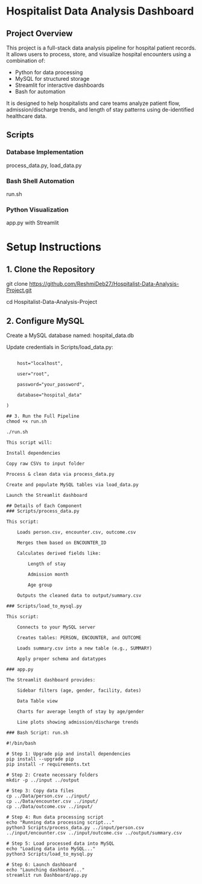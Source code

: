 # Hospitalist Data Analysis Dashboard

## Project Overview
This project is a full-stack data analysis pipeline for hospital patient records. It allows users to process, store, and visualize hospital encounters using a combination of:

- Python for data processing
- MySQL for structured storage
- Streamlit for interactive dashboards
- Bash for automation

It is designed to help hospitalists and care teams analyze patient flow, admission/discharge trends, and length of stay patterns using de-identified healthcare data.

## Scripts
### Database Implementation 
process_data.py, load_data.py
### Bash Shell Automation 
run.sh
### Python Visualization
app.py with Streamlit

# Setup Instructions

## 1. Clone the Repository
git clone https://github.com/ReshmiDeb27/Hospitalist-Data-Analysis-Project.git

cd Hospitalist-Data-Analysis-Project

## 2. Configure MySQL
Create a MySQL database named: hospital_data.db

Update credentials in Scripts/load_data.py:

```conn = mysql.connector.connect(

    host="localhost",
    
    user="root",
    
    password="your_password",
    
    database="hospital_data"
    
)

## 3. Run the Full Pipeline
chmod +x run.sh

./run.sh

This script will:

Install dependencies

Copy raw CSVs to input folder

Process & clean data via process_data.py

Create and populate MySQL tables via load_data.py

Launch the Streamlit dashboard

## Details of Each Component
### Scripts/process_data.py

This script:

    Loads person.csv, encounter.csv, outcome.csv

    Merges them based on ENCOUNTER_ID

    Calculates derived fields like:

        Length of stay

        Admission month

        Age group

    Outputs the cleaned data to output/summary.csv

### Scripts/load_to_mysql.py

This script:

    Connects to your MySQL server

    Creates tables: PERSON, ENCOUNTER, and OUTCOME

    Loads summary.csv into a new table (e.g., SUMMARY)

    Apply proper schema and datatypes

### app.py

The Streamlit dashboard provides:

    Sidebar filters (age, gender, facility, dates)

    Data Table view

    Charts for average length of stay by age/gender

    Line plots showing admission/discharge trends

### Bash Script: run.sh

#!/bin/bash

# Step 1: Upgrade pip and install dependencies
pip install --upgrade pip
pip install -r requirements.txt

# Step 2: Create necessary folders
mkdir -p ../input ../output

# Step 3: Copy data files
cp ../Data/person.csv ../input/
cp ../Data/encounter.csv ../input/
cp ../Data/outcome.csv ../input/

# Step 4: Run data processing script
echo "Running data processing script..."
python3 Scripts/process_data.py ../input/person.csv ../input/encounter.csv ../input/outcome.csv ../output/summary.csv

# Step 5: Load processed data into MySQL
echo "Loading data into MySQL..."
python3 Scripts/load_to_mysql.py

# Step 6: Launch dashboard
echo "Launching dashboard..."
streamlit run Dashboard/app.py

